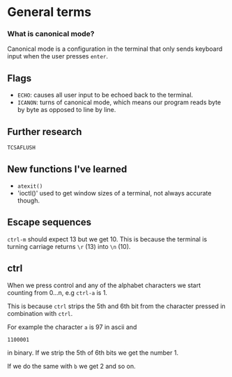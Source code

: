 # General terms 

### What is canonical mode? 
Canonical mode is a configuration in the terminal that only sends keyboard input when the user presses `enter`.

## Flags

- `ECHO`: causes all user input to be echoed back to the terminal.
- `ICANON`: turns of canonical mode, which means our program reads byte by byte as opposed to line by line.

## Further research
`TCSAFLUSH`

## New functions I've learned
- `atexit()`
- 'ioctl()' used to get window sizes of a terminal, not always accurate though.
## Escape sequences
`ctrl-m` should expect 13 but we get 10. This is because the terminal is turning carriage returns `\r` (13) into `\n` (10).

## ctrl 
When we press control and any of the alphabet characters we start counting from 0...n, e.g `ctrl-a` is 1.

This is because `ctrl` strips the 5th and 6th bit from the character pressed in combination with `ctrl`.

For example the character `a` is 97 in ascii and 
```
1100001
```
in binary. If we strip the 5th of 6th bits we get the number 1.

If we do the same with `b` we get 2 and so on.
